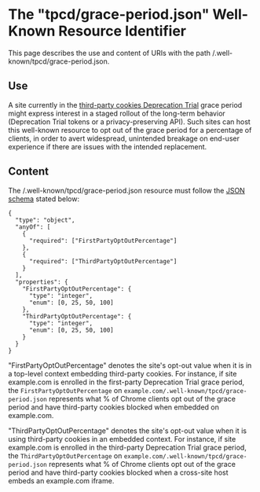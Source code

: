 # ​​The "tpcd/grace-period.json" Well-Known Resource Identifier

This page describes the use and content of URIs with the path /.well-known/tpcd/grace-period.json.

## Use
A site currently in the [third-party cookies Deprecation Trial](https://developers.google.com/privacy-sandbox/3pcd/temporary-exceptions/third-party-deprecation-trial) grace period might express interest in a staged rollout of the long-term behavior (Deprecation Trial tokens or a privacy-preserving API). Such sites can host this well-known resource to opt out of the grace period for a percentage of clients, in order to avert widespread, unintended breakage on end-user experience if there are issues with the intended replacement.

## Content
The /.well-known/tpcd/grace-period.json resource must follow the [JSON schema](https://json-schema.org/) stated below:

```
{
  "type": "object",
  "anyOf": [
    {
      "required": ["FirstPartyOptOutPercentage"]
    },
    {
      "required": ["ThirdPartyOptOutPercentage"]
    }
  ],
  "properties": {
    "FirstPartyOptOutPercentage": {
      "type": "integer",
      "enum": [0, 25, 50, 100]
    },
    "ThirdPartyOptOutPercentage": {
      "type": "integer",
      "enum": [0, 25, 50, 100]
    }
  }
}
```

"FirstPartyOptOutPercentage" denotes the site's opt-out value when it is in a top-level context embedding third-party cookies. For instance, if site example.com is enrolled in the first-party Deprecation Trial grace period, the `FirstPartyOptOutPercentage` on `example.com/.well-known/tpcd/grace-period.json` represents what % of Chrome clients opt out of the grace period and have third-party cookies blocked when embedded on example.com.

"ThirdPartyOptOutPercentage" denotes the site's opt-out value when it is using third-party cookies in an embedded context. For instance, if site example.com is enrolled in the third-party Deprecation Trial grace period, the `ThirdPartyOptOutPercentage` on `example.com/.well-known/tpcd/grace-period.json` represents what % of Chrome clients opt out of the grace period and have third-party cookies blocked when a cross-site host embeds an example.com iframe.

